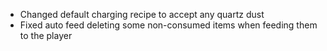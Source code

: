 - Changed default charging recipe to accept any quartz dust
- Fixed auto feed deleting some non-consumed items when feeding them to the player